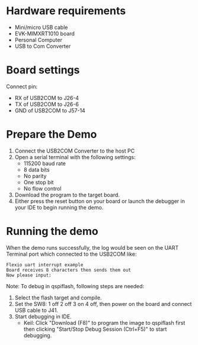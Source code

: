 Hardware requirements
=====================
- Mini/micro USB cable
- EVK-MIMXRT1010 board
- Personal Computer
- USB to Com Converter

Board settings
============
Connect pin:
- RX of USB2COM to J26-4
- TX of USB2COM to J26-6
- GND of USB2COM to J57-14

Prepare the Demo
===============
1.  Connect the USB2COM Converter to the host PC 
2.  Open a serial terminal with the following settings:
    - 115200 baud rate
    - 8 data bits
    - No parity
    - One stop bit
    - No flow control
3.  Download the program to the target board.
4.  Either press the reset button on your board or launch the debugger in your IDE to begin running the demo.

Running the demo
===============
When the demo runs successfully, the log would be seen on the UART Terminal port which connected to the USB2COM like:

~~~~~~~~~~~~~~~~~~~~~
Flexio uart interrupt example
Board receives 8 characters then sends them out
Now please input:
~~~~~~~~~~~~~~~~~~~~~

Note:
To debug in qspiflash, following steps are needed:
1. Select the flash target and compile.
2. Set the SW8: 1 off 2 off 3 on 4 off, then power on the board and connect USB cable to J41.
3. Start debugging in IDE.
   - Keil: Click "Download (F8)" to program the image to qspiflash first then clicking "Start/Stop Debug Session (Ctrl+F5)" to start debugging.
